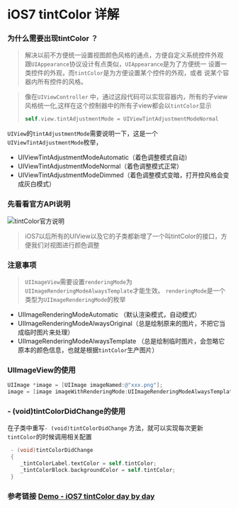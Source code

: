 
# iOS7 tintColor 详解

### 为什么需要出现tintColor ？
> 解决以前不方便统一设置视图颜色风格的通点，方便自定义系统控件外观
 跟`UIAppearance`协议设计有点类似，`UIAppearance`是为了方便统一 设置一类控件的外观，而`tintColor`是为方便设置某个控件的外观，或者 说某个容器内所有控件的风格。

 > 像在`UIViewController` 中，通过这段代码可以实现容器内，所有的子view风格统一化,这样在这个控制器中的所有子view都会以`tintColor`显示
 > ```objective-c
 > self.view.tintAdjustmentMode = UIViewTintAdjustmentModeNormal
 > ```


`UIView`的`tintAdjustmentMode`需要说明一下，这是一个`UIViewTintAdjustmentMode`枚举，
* UIViewTintAdjustmentModeAutomatic（着色调整模式自动）
* UIViewTintAdjustmentModeNormal（着色调整模式正常）
* UIViewTintAdjustmentModeDimmed（着色调整模式变暗，打开控风格会变成灰白模式）



### 先看看官方API说明
![tintColor官方说明](http://ww3.sinaimg.cn/mw690/64124373gw1eyvl7cyzvxj20du0kpn43.jpg)

> iOS7以后所有的UIView以及它的子类都新增了一个叫tintColor的接口，方便我们对视图进行颜色调整


### 注意事项
> `UIImageView`需要设置`renderingMode`为`UIImageRenderingModeAlwaysTemplate`才能生效。
`renderingMode`是一个类型为`UIImageRenderingMode`的枚举
* UIImageRenderingModeAutomatic （默认渲染模式，自动模式）
* UIImageRenderingModeAlwaysOriginal（总是绘制原来的图片，不把它当成临时图片来处理）
* UIImageRenderingModeAlwaysTemplate （总是绘制临时图片，会忽略它原本的颜色信息，也就是根据`tintColor`生产图片）

### UIImageView的使用
```objective-c
UIImage *image = [UIImage imageNamed:@"xxx.png"];
image = [image imageWithRenderingMode:UIImageRenderingModeAlwaysTemplate];
```

### - (void)tintColorDidChange的使用
在子类中重写`- (void)tintColorDidChange` 方法，就可以实现每次更新`tintColor`的时候调用相关配置
```objective-c
 - (void)tintColorDidChange
 {
    _tintColorLabel.textColor = self.tintColor;
    _tintColorBlock.backgroundColor = self.tintColor;
 }
```


### 参考链接 [Demo - iOS7 tintColor day by day](https://www.shinobicontrols.com/blog/ios7-day-by-day-day-6-tint-color)
